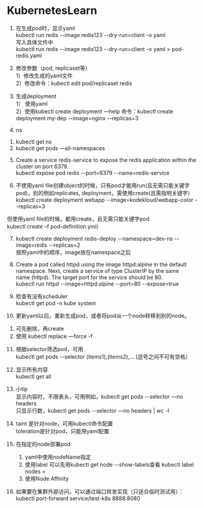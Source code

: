 # KubernetesLearn

1. 在生成pod时，显示yaml   
kubectl run redis --image redis123 --dry-run=client -o yaml   
写入具体文件中   
kubectl run redis --image redis123 --dry-run=client -o yaml > pod-redis.yaml   

2. 修改参数（pod, replicaset等）   
1）修改生成的yaml文件    
2）修改命令：kubectl edit pod/replicaset redis  

3. 生成deployment   
1） 使用yaml   
2）使用kubectl create deployment —help 命令：kubectl create deployment my-dep --image=nginx --replicas=3   

4. ns   
1) kubectl get ns   
2) kubectl get pods —all-namespaces   

5. Create a service redis-service to expose the redis application within the cluster on port 6379.   
kubectl expose pod redis --port=6379 --name=redis-service   

6. 不使用yaml file创建object的时候，只有pod才能用run(且无需只能关键字pod)，别的例如replicates, deployment，需使用create(且需指明关键字）   
kubectl create deployment webapp --image=kodekloud/webapp-color --replicas=3   

但使用yaml file的时候，都用create，且无需只能关键字pod   
kubectl create –f pod-definition.yml）  

7. kubectl create deployment redis-deploy --namespace=dev-ns  --image=redis --replicas=2   
按照yaml中的顺序，image放在namespace之后   

8. Create a pod called httpd using the image httpd:alpine in the default namespace. Next, create a service of type ClusterIP by the same name (httpd). The target port for the service should be 80.   
kubectl run httpd --image=httpd:alpine --port=80 --expose=true   

9. 检查有没有scheduler   
kubectl get pod -n kube system   

10. 更新yaml以后，重新生成pod，或者将pod从一个node转移到别的node。   
1) 可先删除，再create   
2) 使用 kubectl replace —force -f <yaml>   

11. 根据selector筛选pod，可用   
kubectl get pods --selector (items1),(items2),… (逗号之间不可有空格）   

12. 显示所有内容   
kubectl get all   

13. 小tip   
显示内容时，不限表头，可用例如，kubectl get pods --selector <items> —no headers   
只显示行数，kubectl get pods --selector <items> —no headers | wc -l   

14. taint 是针对node，可用kubectl命令配置   
    toleration是针对pod，只能用yaml配置   

16. 在指定的node部署pod
    1) yaml中使用nodeName指定
    2) 使用label
       可以先用kubectl get node --show-labels查看
       kubectl label nodes <node-name> <label-key>=<label-value>
    3) 使用Node Affinity
   
17. 如果要在集群外部访问，可以通过端口转发实现（只适合临时测试用）：   
kubectl port-forward service/test-k8s 8888:8080
